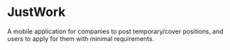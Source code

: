 # JustWork
A mobile application for companies to post temporary/cover positions, and users to apply for them with minimal requirements.
